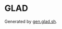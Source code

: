 # GLAD

Generated by [gen.glad.sh][glad].

[glad]: https://gen.glad.sh/#generator=c&api=gl%3D4.6&profile=gl%3Dcore%2Cgles1%3Dcommon
